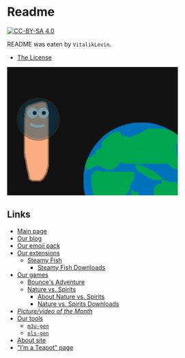 # Readme

[![CC-BY-SA 4.0](https://img.shields.io/badge/License-CC%20BY--SA%204.0-darklight.svg)](https://creativecommons.org/licenses/by-sa/4.0/)

README was eaten by `VitalikLevin`.

- [The License](/LICENSE.txt)

<picture>
  <source media="(prefers-color-scheme: dark)" srcset="files/images/spaceworm-dark.png">
  <source media="(prefers-color-scheme: light)" srcset="files/images/spaceworm.png">
  <img alt="A worm in space" src="files/images/spaceworm.png">
</picture>

## Links
- [Main page](https://vitaliklevin.github.io/)
- [Our blog](https://vitaliklevin.github.io/blog/)
- [Our emoji pack](https://vitaliklevin.github.io/emoji/)
- [Our extensions](https://vitaliklevin.github.io/exts/)
  - [Steamy Fish](https://vitaliklevin.github.io/exts/steamyfish/)
    - [Steamy Fish Downloads](https://vitaliklevin.github.io/exts/steamyfish/downloads/)
- [Our games](https://vitaliklevin.github.io/games/)
  - [Bounce's Adventure](https://vitaliklevin.github.io/games/bsa/)
  - [Nature vs. Spirits](https://vitaliklevin.github.io/games/nves/)
    - [About Nature vs. Spirits](https://vitaliklevin.github.io/games/nves/about/)
    - [Nature vs. Spirits Downloads](https://vitaliklevin.github.io/games/nves/downloads/)
- _[Picture/video of the Month](https://vitaliklevin.github.io/picofmonth/)_
- [Our tools](https://vitaliklevin.github.io/tools/)
  - [`m3u-gen`](https://vitaliklevin.github.io/tools/m3u-gen/)
  - [`pls-gen`](https://vitaliklevin.github.io/tools/pls-gen/)
- [About site](https://vitaliklevin.github.io/about/)
- ["I’m a Teapot" page](https://vitaliklevin.github.io/teapot/)